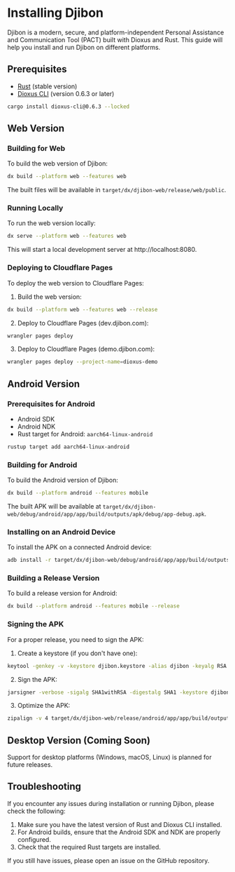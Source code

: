 # Installing Djibon

Djibon is a modern, secure, and platform-independent Personal Assistance and Communication Tool (PACT) built with Dioxus and Rust. This guide will help you install and run Djibon on different platforms.

## Prerequisites

- [Rust](https://www.rust-lang.org/tools/install) (stable version)
- [Dioxus CLI](https://dioxuslabs.com/learn/0.6.3/CLI/installation) (version 0.6.3 or later)

```bash
cargo install dioxus-cli@0.6.3 --locked
```

## Web Version

### Building for Web

To build the web version of Djibon:

```bash
dx build --platform web --features web
```

The built files will be available in `target/dx/djibon-web/release/web/public`.

### Running Locally

To run the web version locally:

```bash
dx serve --platform web --features web
```

This will start a local development server at http://localhost:8080.

### Deploying to Cloudflare Pages

To deploy the web version to Cloudflare Pages:

1. Build the web version:
```bash
dx build --platform web --features web --release
```

2. Deploy to Cloudflare Pages (dev.djibon.com):
```bash
wrangler pages deploy
```

3. Deploy to Cloudflare Pages (demo.djibon.com):
```bash
wrangler pages deploy --project-name=dioxus-demo
```
## Android Version

### Prerequisites for Android

- Android SDK
- Android NDK
- Rust target for Android: `aarch64-linux-android`

```bash
rustup target add aarch64-linux-android
```

### Building for Android

To build the Android version of Djibon:

```bash
dx build --platform android --features mobile
```

The built APK will be available at `target/dx/djibon-web/debug/android/app/app/build/outputs/apk/debug/app-debug.apk`.

### Installing on an Android Device

To install the APK on a connected Android device:

```bash
adb install -r target/dx/djibon-web/debug/android/app/app/build/outputs/apk/debug/app-debug.apk
```

### Building a Release Version

To build a release version for Android:

```bash
dx build --platform android --features mobile --release
```

### Signing the APK

For a proper release, you need to sign the APK:

1. Create a keystore (if you don't have one):
```bash
keytool -genkey -v -keystore djibon.keystore -alias djibon -keyalg RSA -keysize 2048 -validity 10000
```

2. Sign the APK:
```bash
jarsigner -verbose -sigalg SHA1withRSA -digestalg SHA1 -keystore djibon.keystore target/dx/djibon-web/release/android/app/app/build/outputs/apk/release/app-release-unsigned.apk djibon
```

3. Optimize the APK:
```bash
zipalign -v 4 target/dx/djibon-web/release/android/app/app/build/outputs/apk/release/app-release-unsigned.apk djibon.apk
```

## Desktop Version (Coming Soon)

Support for desktop platforms (Windows, macOS, Linux) is planned for future releases.

## Troubleshooting

If you encounter any issues during installation or running Djibon, please check the following:

1. Make sure you have the latest version of Rust and Dioxus CLI installed.
2. For Android builds, ensure that the Android SDK and NDK are properly configured.
3. Check that the required Rust targets are installed.

If you still have issues, please open an issue on the GitHub repository.
